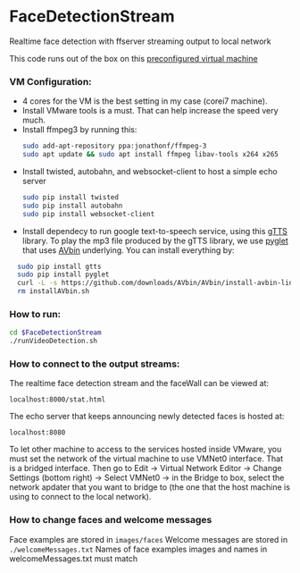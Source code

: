 # FaceDetectionStream
Realtime face detection with ffserver streaming output to local network

This code runs out of the box on this [preconfigured virtual machine](https://medium.com/@ageitgey/try-deep-learning-in-python-now-with-a-fully-pre-configured-vm-1d97d4c3e9b)

### VM Configuration:
- 4 cores for the VM is the best setting in my case (corei7 machine).
- Install VMware tools is a must. That can help increase the speed very much.
- Install ffmpeg3 by running this:
  ```bash
  sudo add-apt-repository ppa:jonathonf/ffmpeg-3
  sudo apt update && sudo apt install ffmpeg libav-tools x264 x265
  ```
- Install twisted, autobahn, and websocket-client to host a simple echo server
  ```bash
  sudo pip install twisted
  sudo pip install autobahn
  sudo pip install websocket-client
  ```
- Install dependecy to run google text-to-speech service, using this [gTTS](https://github.com/pndurette/gTTS) library. To play the mp3 file produced by the gTTS library, we use [pyglet](https://bitbucket.org/pyglet/pyglet/wiki/Home) that uses [AVbin](http://avbin.github.io/AVbin/Download.htmlv) underlying. You can install everything by:
```bash
  sudo pip install gtts
  sudo pip install pyglet
  curl -L -s https://github.com/downloads/AVbin/AVbin/install-avbin-linux-x86-64-v10 > installAVbin.sh; sudo sh ./installAVbin.sh
  rm installAVbin.sh
```
### How to run:
  ```bash
  cd $FaceDetectionStream
  ./runVideoDetection.sh
  ```
### How to connect to the output streams:
  The realtime face detection stream and the faceWall can be viewed at:
  ```
  localhost:8000/stat.html
  ```
  The echo server that keeps announcing newly detected faces is hosted at:
  ```
  localhost:8080
  ```
  To let other machine to access to the services hosted inside VMware, you must set the network of the virtual machine to use VMNet0 interface. That is a bridged interface. Then go to Edit -> Virtual Network Editor -> Change Settings (bottom right) -> Select VMNet0 -> in the Bridge to box, select the network apdater that you want to bridge to (the one that the host machine is using to connect to the local network). 

### How to change faces and welcome messages
  Face examples are stored in ```images/faces```
  Welcome messages are stored in ```./welcomeMessages.txt```
  Names of face examples images and names in welcomeMessages.txt must match
